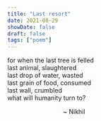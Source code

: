```yaml
---
title: "Last resort"
date: 2021-08-29
showDate: false
draft: false
tags: ["poem"]
---
```


for when the last tree is felled\
last animal, slaughtered\
last drop of water, wasted\
last grain of food, consumed\
last wall, crumbled\
what will humanity turn to?

&nbsp; &nbsp; &nbsp; &nbsp; &nbsp; &nbsp; &nbsp; &nbsp; &nbsp; &nbsp; &nbsp; &nbsp; &nbsp; &nbsp; &nbsp; &nbsp;  ~ Nikhil
